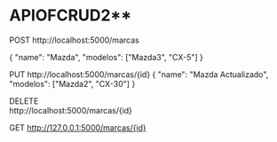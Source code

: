 # APIOFCRUD2**

POST
http://localhost:5000/marcas

{
  "name": "Mazda",
  "modelos": ["Mazda3", "CX-5"]
}

PUT
http://localhost:5000/marcas/{id}
{
  "name": "Mazda Actualizado",
  "modelos": ["Mazda2", "CX-30"]
}

DELETE  
http://localhost:5000/marcas/{id}

GET 
http://127.0.0.1:5000/marcas/{id}
